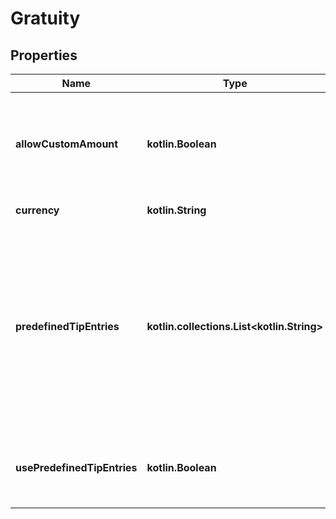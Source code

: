 
# Gratuity

## Properties
Name | Type | Description | Notes
------------ | ------------- | ------------- | -------------
**allowCustomAmount** | **kotlin.Boolean** | Indicates whether one of the predefined tipping options is to let the shopper enter a custom tip. If **true**, only three of the other options defined in &#x60;predefinedTipEntries&#x60; are shown. |  [optional]
**currency** | **kotlin.String** | The currency that the tipping settings apply to. |  [optional]
**predefinedTipEntries** | **kotlin.collections.List&lt;kotlin.String&gt;** | Tipping options the shopper can choose from if &#x60;usePredefinedTipEntries&#x60; is **true**. The maximum number of predefined options is four, or three plus the option to enter a custom tip. The options can be a mix of:  - A percentage of the transaction amount. Example: **5%** - A tip amount in [minor units](https://docs.adyen.com/development-resources/currency-codes). Example: **500** for a EUR 5 tip. |  [optional]
**usePredefinedTipEntries** | **kotlin.Boolean** | Indicates whether the terminal shows a prompt to enter a tip (**false**), or predefined tipping options to choose from (**true**). |  [optional]



